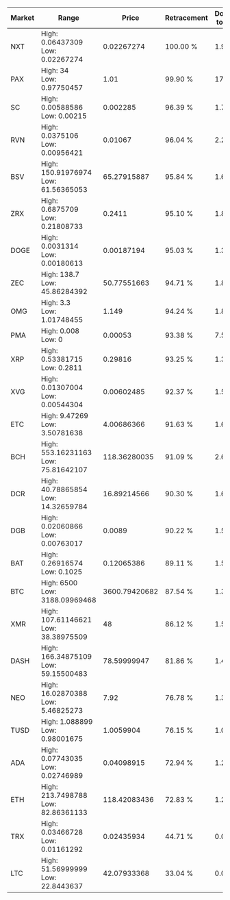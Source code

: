 | Market | Range | Price| Retracement | Doubles to 50% |
| --- | --- | --- | --- | --- |
| NXT | High: 0.06437309<br />Low: 0.02267274 | 0.02267274 | 100.00 % | 1.92 |
| PAX | High: 34<br />Low: 0.97750457 | 1.01 | 99.90 % | 17.32 |
| SC | High: 0.00588586<br />Low: 0.00215 | 0.002285 | 96.39 % | 1.76 |
| RVN | High: 0.0375106<br />Low: 0.00956421 | 0.01067 | 96.04 % | 2.21 |
| BSV | High: 150.91976974<br />Low: 61.56365053 | 65.27915887 | 95.84 % | 1.63 |
| ZRX | High: 0.6875709<br />Low: 0.21808733 | 0.2411 | 95.10 % | 1.88 |
| DOGE | High: 0.0031314<br />Low: 0.00180613 | 0.00187194 | 95.03 % | 1.32 |
| ZEC | High: 138.7<br />Low: 45.86284392 | 50.77551663 | 94.71 % | 1.82 |
| OMG | High: 3.3<br />Low: 1.01748455 | 1.149 | 94.24 % | 1.88 |
| PMA | High: 0.008<br />Low: 0 | 0.00053 | 93.38 % | 7.55 |
| XRP | High: 0.53381715<br />Low: 0.2811 | 0.29816 | 93.25 % | 1.37 |
| XVG | High: 0.01307004<br />Low: 0.00544304 | 0.00602485 | 92.37 % | 1.54 |
| ETC | High: 9.47269<br />Low: 3.50781638 | 4.00686366 | 91.63 % | 1.62 |
| BCH | High: 553.16231163<br />Low: 75.81642107 | 118.36280035 | 91.09 % | 2.66 |
| DCR | High: 40.78865854<br />Low: 14.32659784 | 16.89214566 | 90.30 % | 1.63 |
| DGB | High: 0.02060866<br />Low: 0.00763017 | 0.0089 | 90.22 % | 1.59 |
| BAT | High: 0.26916574<br />Low: 0.1025 | 0.12065386 | 89.11 % | 1.54 |
| BTC | High: 6500<br />Low: 3188.09969468 | 3600.79420682 | 87.54 % | 1.35 |
| XMR | High: 107.61146621<br />Low: 38.38975509 | 48 | 86.12 % | 1.52 |
| DASH | High: 166.34875109<br />Low: 59.15500483 | 78.59999947 | 81.86 % | 1.43 |
| NEO | High: 16.02870388<br />Low: 5.46825273 | 7.92 | 76.78 % | 1.36 |
| TUSD | High: 1.088899<br />Low: 0.98001675 | 1.0059904 | 76.15 % | 1.03 |
| ADA | High: 0.07743035<br />Low: 0.02746989 | 0.04098915 | 72.94 % | 1.28 |
| ETH | High: 213.7498788<br />Low: 82.86361133 | 118.42083436 | 72.83 % | 1.25 |
| TRX | High: 0.03466728<br />Low: 0.01161292 | 0.02435934 | 44.71 % | 0.00 |
| LTC | High: 51.56999999<br />Low: 22.8443637 | 42.07933368 | 33.04 % | 0.00 |
